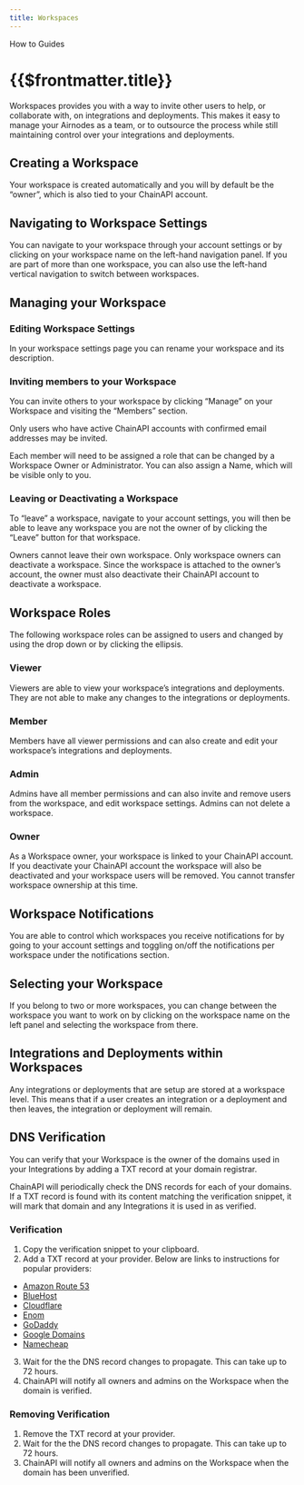 ```yaml
---
title: Workspaces
---
```


<TitleSpan>How to Guides</TitleSpan>

# {{$frontmatter.title}}

<TocHeader />
<TOC class="table-of-contents" :include-level="[2,3]" />

Workspaces provides you with a way to invite other users to help, or collaborate
with, on integrations and deployments. This makes it easy to manage your
Airnodes as a team, or to outsource the process while still maintaining control
over your integrations and deployments.

## Creating a Workspace

Your workspace is created automatically and you will by default be the “owner”,
which is also tied to your ChainAPI account.

## Navigating to Workspace Settings

You can navigate to your workspace through your account settings or by clicking
on your workspace name on the left-hand navigation panel. If you are part of
more than one workspace, you can also use the left-hand vertical navigation to
switch between workspaces.

## Managing your Workspace

### Editing Workspace Settings

In your workspace settings page you can rename your workspace and its
description.

### Inviting members to your Workspace

You can invite others to your workspace by clicking “Manage” on your Workspace
and visiting the “Members” section.

Only users who have active ChainAPI accounts with confirmed email addresses may
be invited.

Each member will need to be assigned a role that can be changed by a Workspace
Owner or Administrator. You can also assign a Name, which will be visible only
to you.

### Leaving or Deactivating a Workspace

To “leave” a workspace, navigate to your account settings, you will then be able
to leave any workspace you are not the owner of by clicking the “Leave” button
for that workspace.

Owners cannot leave their own workspace. Only workspace owners can deactivate a
workspace. Since the workspace is attached to the owner’s account, the owner
must also deactivate their ChainAPI account to deactivate a workspace.

## Workspace Roles

The following workspace roles can be assigned to users and changed by using the
drop down or by clicking the ellipsis.

### Viewer

Viewers are able to view your workspace’s integrations and deployments. They are
not able to make any changes to the integrations or deployments.

### Member

Members have all viewer permissions and can also create and edit your
workspace’s integrations and deployments.

### Admin

Admins have all member permissions and can also invite and remove users from the
workspace, and edit workspace settings. Admins can not delete a workspace.

### Owner

As a Workspace owner, your workspace is linked to your ChainAPI account. If you
deactivate your ChainAPI account the workspace will also be deactivated and your
workspace users will be removed. You cannot transfer workspace ownership at this
time.

## Workspace Notifications

You are able to control which workspaces you receive notifications for by going
to your account settings and toggling on/off the notifications per workspace
under the notifications section.

## Selecting your Workspace

If you belong to two or more workspaces, you can change between the workspace
you want to work on by clicking on the workspace name on the left panel and
selecting the workspace from there.

## Integrations and Deployments within Workspaces

Any integrations or deployments that are setup are stored at a workspace level.
This means that if a user creates an integration or a deployment and then
leaves, the integration or deployment will remain.

## DNS Verification

You can verify that your Workspace is the owner of the domains used in your
Integrations by adding a TXT record at your domain registrar.

ChainAPI will periodically check the DNS records for each of your domains. If a
TXT record is found with its content matching the verification snippet, it will
mark that domain and any Integrations it is used in as verified.

### Verification

1. Copy the verification snippet to your clipboard.
2. Add a TXT record at your provider. Below are links to instructions for
   popular providers:

- [Amazon Route 53](https://docs.aws.amazon.com/Route53/latest/DeveloperGuide/ResourceRecordTypes.html#TXTFormat)
- [BlueHost](https://www.bluehost.com/help/article/txt-records)
- [Cloudflare](https://developers.cloudflare.com/dns/manage-dns-records/how-to/create-dns-records/)
- [Enom](https://cp.enom.com/kb/kb/kb_0488-add-spf-txt-records.htm)
- [GoDaddy](https://za.godaddy.com/help/add-a-txt-record-19232)
- [Google Domains](https://support.google.com/a/answer/183895?hl=en)
- [Namecheap](https://www.namecheap.com/support/knowledgebase/article.aspx/317/2237/how-do-i-add-txtspfdkimdmarc-records-for-my-domain/)

3. Wait for the the DNS record changes to propagate. This can take up to 72
   hours.
4. ChainAPI will notify all owners and admins on the Workspace when the domain
   is verified.

### Removing Verification

1. Remove the TXT record at your provider.
2. Wait for the the DNS record changes to propagate. This can take up to 72
   hours.
3. ChainAPI will notify all owners and admins on the Workspace when the domain
   has been unverified.
